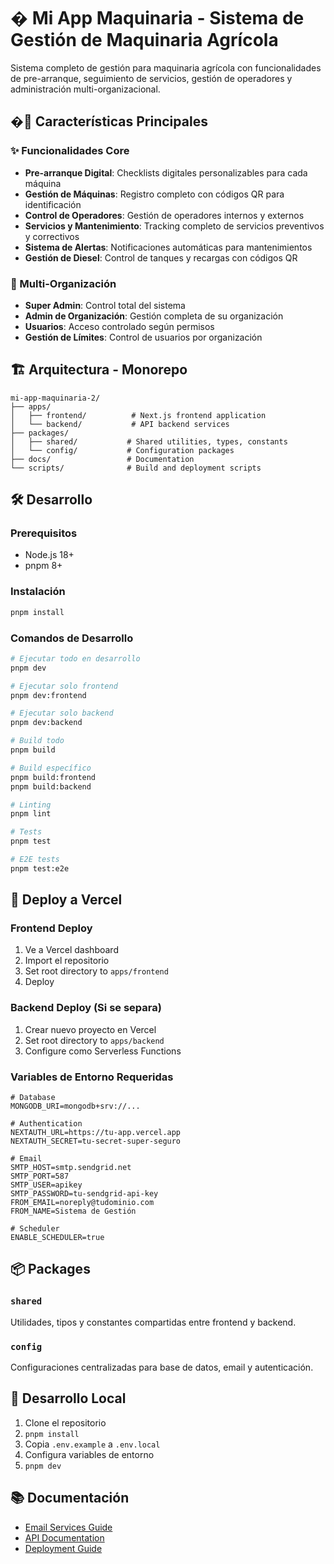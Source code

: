 # � Mi App Maquinaria - Sistema de Gestión de Maquinaria Agrícola

Sistema completo de gestión para maquinaria agrícola con funcionalidades de pre-arranque, seguimiento de servicios, gestión de operadores y administración multi-organizacional.

## �🚀 Características Principales

### ✨ Funcionalidades Core
- **Pre-arranque Digital**: Checklists digitales personalizables para cada máquina
- **Gestión de Máquinas**: Registro completo con códigos QR para identificación
- **Control de Operadores**: Gestión de operadores internos y externos
- **Servicios y Mantenimiento**: Tracking completo de servicios preventivos y correctivos
- **Sistema de Alertas**: Notificaciones automáticas para mantenimientos
- **Gestión de Diesel**: Control de tanques y recargas con códigos QR

### 🏢 Multi-Organización
- **Super Admin**: Control total del sistema
- **Admin de Organización**: Gestión completa de su organización
- **Usuarios**: Acceso controlado según permisos
- **Gestión de Límites**: Control de usuarios por organización

## 🏗️ Arquitectura - Monorepo

```
mi-app-maquinaria-2/
├── apps/
│   ├── frontend/          # Next.js frontend application
│   └── backend/           # API backend services
├── packages/
│   ├── shared/           # Shared utilities, types, constants
│   └── config/           # Configuration packages
├── docs/                 # Documentation
└── scripts/              # Build and deployment scripts
```

## 🛠️ Desarrollo

### Prerequisitos
- Node.js 18+
- pnpm 8+

### Instalación
```bash
pnpm install
```

### Comandos de Desarrollo

```bash
# Ejecutar todo en desarrollo
pnpm dev

# Ejecutar solo frontend
pnpm dev:frontend

# Ejecutar solo backend
pnpm dev:backend

# Build todo
pnpm build

# Build específico
pnpm build:frontend
pnpm build:backend

# Linting
pnpm lint

# Tests
pnpm test

# E2E tests
pnpm test:e2e
```

## 🚀 Deploy a Vercel

### Frontend Deploy
1. Ve a Vercel dashboard
2. Import el repositorio
3. Set root directory to `apps/frontend`
4. Deploy

### Backend Deploy (Si se separa)
1. Crear nuevo proyecto en Vercel
2. Set root directory to `apps/backend`
3. Configure como Serverless Functions

### Variables de Entorno Requeridas

```env
# Database
MONGODB_URI=mongodb+srv://...

# Authentication
NEXTAUTH_URL=https://tu-app.vercel.app
NEXTAUTH_SECRET=tu-secret-super-seguro

# Email
SMTP_HOST=smtp.sendgrid.net
SMTP_PORT=587
SMTP_USER=apikey
SMTP_PASSWORD=tu-sendgrid-api-key
FROM_EMAIL=noreply@tudominio.com
FROM_NAME=Sistema de Gestión

# Scheduler
ENABLE_SCHEDULER=true
```

## 📦 Packages

### `shared`
Utilidades, tipos y constantes compartidas entre frontend y backend.

### `config`
Configuraciones centralizadas para base de datos, email y autenticación.

## 🔧 Desarrollo Local

1. Clone el repositorio
2. `pnpm install`
3. Copia `.env.example` a `.env.local`
4. Configura variables de entorno
5. `pnpm dev`

## 📚 Documentación

- [Email Services Guide](./docs/email-services-guide.md)
- [API Documentation](./docs/api.md)
- [Deployment Guide](./docs/deployment.md)

